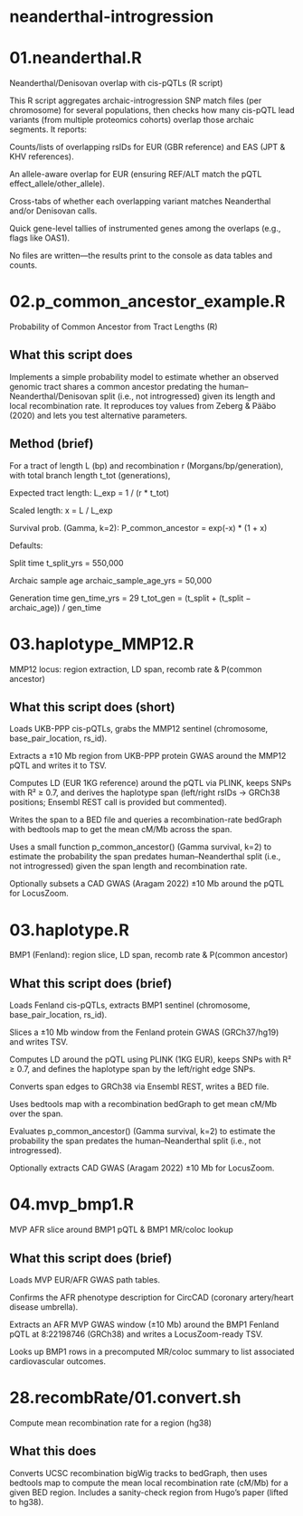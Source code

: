 # neanderthal-introgression

# 01.neanderthal.R
Neanderthal/Denisovan overlap with cis-pQTLs (R script)

This R script aggregates archaic-introgression SNP match files (per chromosome) for several populations, then checks how many cis-pQTL lead variants (from multiple proteomics cohorts) overlap those archaic segments.
It reports:

Counts/lists of overlapping rsIDs for EUR (GBR reference) and EAS (JPT & KHV references).

An allele-aware overlap for EUR (ensuring REF/ALT match the pQTL effect_allele/other_allele).

Cross-tabs of whether each overlapping variant matches Neanderthal and/or Denisovan calls.

Quick gene-level tallies of instrumented genes among the overlaps (e.g., flags like OAS1).

No files are written—the results print to the console as data tables and counts.

# 02.p_common_ancestor_example.R
Probability of Common Ancestor from Tract Lengths (R)

## What this script does

Implements a simple probability model to estimate whether an observed genomic tract shares a common ancestor predating the human–Neanderthal/Denisovan split (i.e., not introgressed) given its length and local recombination rate. It reproduces toy values from Zeberg & Pääbo (2020) and lets you test alternative parameters.

## Method (brief)

For a tract of length L (bp) and recombination r (Morgans/bp/generation), with total branch length t_tot (generations),

Expected tract length: L_exp = 1 / (r * t_tot)

Scaled length: x = L / L_exp

Survival prob. (Gamma, k=2):
P_common_ancestor = exp(-x) * (1 + x)

Defaults:

Split time t_split_yrs = 550,000

Archaic sample age archaic_sample_age_yrs = 50,000

Generation time gen_time_yrs = 29
t_tot_gen = (t_split + (t_split − archaic_age)) / gen_time


# 03.haplotype_MMP12.R
MMP12 locus: region extraction, LD span, recomb rate & P(common ancestor)

## What this script does (short)

Loads UKB-PPP cis-pQTLs, grabs the MMP12 sentinel (chromosome, base_pair_location, rs_id).

Extracts a ±10 Mb region from UKB-PPP protein GWAS around the MMP12 pQTL and writes it to TSV.

Computes LD (EUR 1KG reference) around the pQTL via PLINK, keeps SNPs with R² ≥ 0.7, and derives the haplotype span (left/right rsIDs → GRCh38 positions; Ensembl REST call is provided but commented).

Writes the span to a BED file and queries a recombination-rate bedGraph with bedtools map to get the mean cM/Mb across the span.

Uses a small function p_common_ancestor() (Gamma survival, k=2) to estimate the probability the span predates human–Neanderthal split (i.e., not introgressed) given the span length and recombination rate.

Optionally subsets a CAD GWAS (Aragam 2022) ±10 Mb around the pQTL for LocusZoom.

# 03.haplotype.R
BMP1 (Fenland): region slice, LD span, recomb rate & P(common ancestor)

## What this script does (brief)

Loads Fenland cis-pQTLs, extracts BMP1 sentinel (chromosome, base_pair_location, rs_id).

Slices a ±10 Mb window from the Fenland protein GWAS (GRCh37/hg19) and writes TSV.

Computes LD around the pQTL using PLINK (1KG EUR), keeps SNPs with R² ≥ 0.7, and defines the haplotype span by the left/right edge SNPs.

Converts span edges to GRCh38 via Ensembl REST, writes a BED file.

Uses bedtools map with a recombination bedGraph to get mean cM/Mb over the span.

Evaluates p_common_ancestor() (Gamma survival, k=2) to estimate the probability the span predates the human–Neanderthal split (i.e., not introgressed).

Optionally extracts CAD GWAS (Aragam 2022) ±10 Mb for LocusZoom.

# 04.mvp_bmp1.R
MVP AFR slice around BMP1 pQTL & BMP1 MR/coloc lookup

## What this script does (brief)

Loads MVP EUR/AFR GWAS path tables.

Confirms the AFR phenotype description for CircCAD (coronary artery/heart disease umbrella).

Extracts an AFR MVP GWAS window (±10 Mb) around the BMP1 Fenland pQTL at 8:22198746 (GRCh38) and writes a LocusZoom-ready TSV.

Looks up BMP1 rows in a precomputed MR/coloc summary to list associated cardiovascular outcomes.


# 28.recombRate/01.convert.sh
Compute mean recombination rate for a region (hg38)

## What this does

Converts UCSC recombination bigWig tracks to bedGraph, then uses bedtools map to compute the mean local recombination rate (cM/Mb) for a given BED region. Includes a sanity-check region from Hugo’s paper (lifted to hg38).
